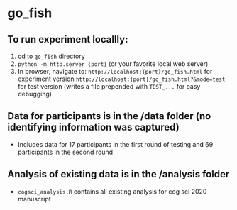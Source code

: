 # go_fish

## To run experiment locallly:
1. cd to `go_fish` directory
2. `python -m http.server {port}` (or your favorite local web server)
3. In browser, navigate to:
    `http://localhost:{port}/go_fish.html` for experiment version
    `http://localhost:{port}/go_fish.html?&mode=test` for test version (writes a file prepended with `TEST_...` for easy debugging)

## Data for participants is in the /data folder (no identifying information was captured)
- Includes data for 17 participants in the first round of testing and 69 participants in the second round

## Analysis of existing data is in the /analysis folder
- `cogsci_analysis.R` contains all existing analysis for cog sci 2020 manuscript


